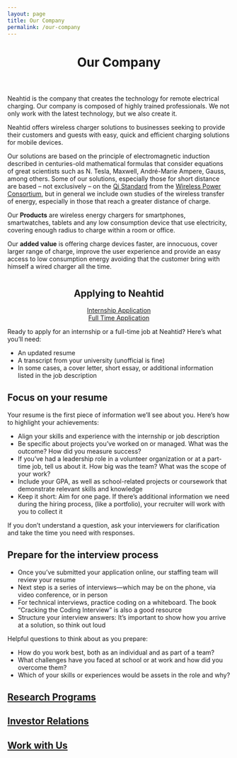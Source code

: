 ```yaml
---
layout: page
title: Our Company
permalink: /our-company
---
```

<!-- first section -->
<header class="headblock company-1">
	<h1>Our Company</h1>
</header>
<section class="company-2">
	<div class="container">
		<div class="row">
			<p>Neahtid is the company that creates the technology for remote electrical charging. Our company is composed of highly trained professionals. We not only work with the latest technology, but we also create it.</p>
			<p>Neahtid offers wireless charger solutions to businesses seeking to provide their customers and guests with easy, quick and efficient charging solutions for mobile devices.</p>
			<p>Our solutions are based on the principle of electromagnetic induction described in centuries-old mathematical formulas that consider equations of great scientists such as N. Tesla, Maxwell, André-Marie Ampere, Gauss, among others. Some of our solutions, especially those for short distance are based – not exclusively – on the <a href="https://en.wikipedia.org/wiki/Qi_(standard)" target="_blank" rel="noopener">Qi Standard</a> from the <a href="https://en.wikipedia.org/wiki/Wireless_Power_Consortium" target="_blank" rel="noopener">Wireless Power Consortium</a>, but in general we include own studies of the wireless transfer of energy, especially in those that reach a greater distance of charge.</p>
			<p>Our <b>Products</b> are wireless energy chargers for smartphones, smartwatches, tablets and any low consumption device that use electricity, covering enough radius to charge within a room or office.</p>
			<p>Our <b>added value</b> is offering charge devices faster, are innocuous, cover larger range of charge, improve the user experience and provide an easy access to low consumption energy avoiding that the customer bring with himself a wired charger all the time.</p>
			</div>
		</div>
</section>
<section>
	 <div class="container">
		<div class="row" style="text-align: center; margin-top: 40px;">	
			<div class="col-12 col-md-12 mt-12">
				<h1>Applying to Neahtid</h1>
			</div>
			<div class="flex-btn-container container">
				<div class="row">
					<div class="col-12 col-md-6 centered mt-1 mb-1">
						<a class="btn btn-success" href="https://goo.gl/forms/KymqcRJKFebiGfaJ3" target="_blank">Internship Application</a>
					</div>
					<div class="col-12 col-md-6 centered mt-1 mb-1">
						<a class="btn btn-info" href="https://goo.gl/forms/wJCzyBT6n0PDMShl1" target="_blank">Full Time Application</a>
					</div>
				</div>
			</div>
		</div>
		<div class="row">
			<div class="col-6 col-md-6 mt-3">
				<div class="container">
					<p>Ready to apply for an internship or a full-time job at Neahtid? Here’s what you’ll need:</p>
					<ul>
						<li>An updated resume</li>
						<li>A transcript from your university (unofficial is fine)</li>
						<li>In some cases, a cover letter, short essay, or additional information listed in the job description</li>
					</ul>
					<h2>Focus on your resume</h2>
					<p>Your resume is the first piece of information we’ll see about you. Here’s how to highlight your achievements:</p>
					<ul>
						<li>Align your skills and experience with the internship or job description</li>
						<li>Be specific about projects you’ve worked on or managed. What was the outcome? How did you measure success?</li>
						<li>If you’ve had a leadership role in a volunteer organization or at a part-time job, tell us about it. How big was the team? What was the scope of your work?</li>
						<li>Include your GPA, as well as school-related projects or coursework that demonstrate relevant skills and knowledge</li>
						<li>Keep it short: Aim for one page. If there’s additional information we need during the hiring process, (like a portfolio), your recruiter will work with you to collect it</li>
					</ul>
				</div>
			</div>
			<div class="col-6 col-md-6 mt-3">
				<div class="container">
					<p>If you don’t understand a question, ask your interviewers for clarification and take the time you need with responses.</p>
					<h2>Prepare for the interview process</h2>
					<ul>
						<li>Once you’ve submitted your application online, our staffing team will review your resume</li>
						<li>Next step is a series of interviews—which may be on the phone, via video conference, or in person</li>
						<li>For technical interviews, practice coding on a whiteboard. The book “Cracking the Coding Interview” is also a good resource</li>
						<li>Structure your interview answers: It’s important to show how you arrive at a solution, so think out loud</li>
					</ul>
					<p>Helpful questions to think about as you prepare:</p>
					<ul>
						<li>How do you work best, both as an individual and as part of a team?</li>
						<li>What challenges have you faced at school or at work and how did you overcome them?</li>
						<li>Which of your skills or experiences would be assets in the role and why?</li>
					</ul>
				</div>
			</div>
		</div>
	</div>
</section>
<section>
	<div class="container">
		<div class="row">
			<div class="col-12 col-md-4">
				<a href="./research-program.html" class="contact-badge company-research">
					<h2>Research Programs</h2>
				</a>
				<a href="./investor-relations.html" class="contact-badge company-relations">
					<h2>Investor Relations</h2>
				</a>
				<a href="https://goo.gl/forms/wJCzyBT6n0PDMShl1" target="_blank" class="contact-badge company-work">
					<h2>Work with Us</h2>
				</a>
			</div>
		</div>
	</div>
</section>
